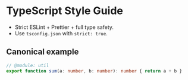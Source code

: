 # TypeScript Style Guide

- Strict ESLint + Prettier + full type safety.
- Use `tsconfig.json` with `strict: true`.

## Canonical example

```ts
// @module: util
export function sum(a: number, b: number): number { return a + b }
```
